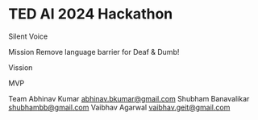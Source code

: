 # TED AI 2024 Hackathon

Silent Voice

Mission
Remove language barrier for Deaf & Dumb!

Vission


MVP


Team
Abhinav Kumar <abhinav.bkumar@gmail.com> 
Shubham Banavalikar <shubhambb@gmail.com>
Vaibhav Agarwal <vaibhav.geit@gmail.com>
